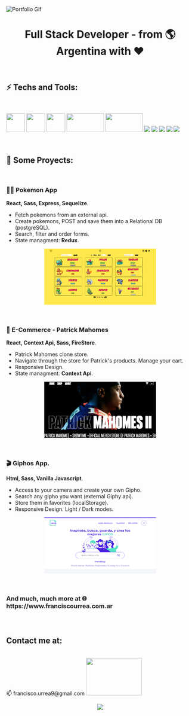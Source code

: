 ![Portfolio Gif](https://github.com/urreita9/urreita9/blob/master/portfolio_gif.gif)



<h1 align="center" >
 Full Stack Developer - from 🌎 Argentina with ❤️
</h1>

&nbsp;
&nbsp;

<h2 align="left" >
⚡️ Techs and Tools:
</h2>


<br />
 <p>
  <code><img width="50px" height="50px" src="https://upload.wikimedia.org/wikipedia/commons/6/61/HTML5_logo_and_wordmark.svg"></code>
  <code><img width="50px" height="50px" src="https://upload.wikimedia.org/wikipedia/commons/d/d5/CSS3_logo_and_wordmark.svg"></code>
  <code><img width="50px" height="50px" src="https://upload.wikimedia.org/wikipedia/commons/9/99/Unofficial_JavaScript_logo_2.svg"></code>
  <code><img width="100px" height="50px" src="https://www.vectorlogo.zone/logos/git-scm/git-scm-ar21.svg"></code>
  <code><img width="100px" height="50px" src="https://upload.wikimedia.org/wikipedia/commons/3/30/Redux_Logo.png"></code>
  <code><img width="10%" src="https://www.vectorlogo.zone/logos/reactjs/reactjs-ar21.svg"></code>
  <code><img width="10%" src="https://www.vectorlogo.zone/logos/nodejs/nodejs-ar21.svg"></code>
  <code><img width="10%" src="https://upload.wikimedia.org/wikipedia/commons/6/64/Expressjs.png"></code>
  <code><img width="10%" src="https://www.vectorlogo.zone/logos/postgresql/postgresql-ar21.svg"></code>
  <code><img width="10%" src="https://www.vectorlogo.zone/logos/sequelizejs/sequelizejs-ar21.svg"></code>
  <br />
</p>

<br />

<h2 align="left" >
🚀 Some Proyects:
</h2>

<br />
<h3 align="left" >
🐻‍❄️ Pokemon App
</h3>

<p align="left">
  <b>React, Sass, Express, Sequelize</b>. 
  <ul>
     <li>Fetch pokemons from an external api.</li>
     <li>Create pokemons, POST and save them into a Relational DB (postgreSQL).</li>
     <li>Search, filter and order forms.</li>
     <li>State managment: <b>Redux</b>.</li>
  </ul>
</p>
<a href="https://pi-pokemon-topaz.vercel.app/home">
  <p align="center">
   <img width="300px" height="150px" src="./pokemon-henry.png" />
   </p>
</a>

<br />
<h3 align="left" >
🏈 E-Commerce - Patrick Mahomes
</h3>

<p align="left">
  <b>React, Context Api, Sass, FireStore</b>. 
  <ul>
     <li>Patrick Mahomes clone store.</li>
     <li>Navigate through the store for Patrick's products. Manage your cart.</li>
     <li>Responsive Design.</li>
     <li>State managment: <b>Context Api</b>.</li>
  </ul>
</p>
<a href="https://patmahomes-store-coderhouse.web.app/">
  <p align="center">
   <img width="300px" height="150px" src="./PatMahomes-eCommerce.png" />
   </p>
</a>

<br />
<h3 align="left" >
🎬 Giphos App.
</h3>

<p align="left">
  <b>Html, Sass, Vanilla Javascript</b>. 
  <ul>
     <li>Access to your camera and create your own Gipho.</li>
     <li>Search any gipho you want (external Giphy api).</li>
     <li>Store them in favorites (localStorage).</li>
     <li>Responsive Design. Light / Dark modes.</li>
  </ul>
</p>
<a href="https://urreita9.github.io/giphos/">
  <p align="center">
   <img width="300px" height="150px" src="./giphosApp-gh.png" />
   </p>
</a>
 
<br />
<h3 align="left" >
And much, much more at 🌐 https://www.franciscourrea.com.ar
</h3>

<h3 align="left" >

</h3>
<br />
 <p>
 <h2 align="left" >
 <b>Contact me at:</b> 
  </h2>
  <br />
  📫 francisco.urrea9@gmail.com
  <a href="https://www.linkedin.com/in/francisco-urrea/"><img width="150px" height="100px" src="https://upload.wikimedia.org/wikipedia/commons/0/01/LinkedIn_Logo.svg"></a>
 
</p>
<!---
urreita9/urreita9 is a ✨ special ✨ repository because its `README.md` (this file) appears on your GitHub profile.
You can click the Preview link to take a look at your changes.
--->



<a href="https://www.franciscourrea.com.ar">
  <p align="center">
   <img height="150" src="./portfolio_gif.gif" />
   </p>
</a>
